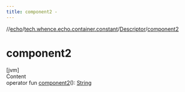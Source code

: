 ```yaml
---
title: component2 -
---
```

//[echo](../../index.md)/[tech.whence.echo.container.constant](../index.md)/[Descriptor](index.md)/[component2](component2.md)



# component2  
[jvm]  
Content  
operator fun [component2](component2.md)(): [String](https://kotlinlang.org/api/latest/jvm/stdlib/kotlin/-string/index.html)  



